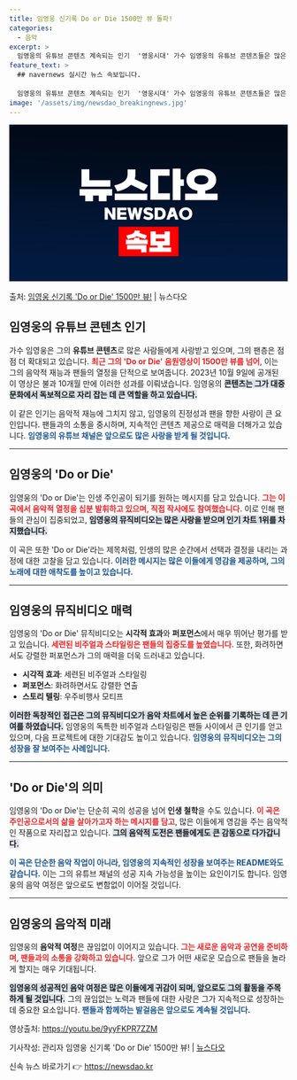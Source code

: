 ```yaml
---
title: 임영웅 신기록 Do or Die 1500만 뷰 돌파!
categories:
  - 음악
excerpt: >
  임영웅의 유튜브 콘텐츠 계속되는 인기  '영웅시대' 가수 임영웅의 유튜브 콘텐츠들은 많은 사랑을 받고 있으며…
feature_text: >
  ## navernews 실시간 뉴스 속보입니다.

  임영웅의 유튜브 콘텐츠 계속되는 인기  '영웅시대' 가수 임영웅의 유튜브 콘텐츠들은 많은 사랑을 받고 있으며…
image: '/assets/img/newsdao_breakingnews.jpg'
---
```


![뉴스다오 속보](/assets/img/newsdao_breakingnews.jpg)

<p>출처: <a href="https://newsdao.kr/5014" rel="dofollow">임영웅 신기록 'Do or Die' 1500만 뷰!</a> | 뉴스다오</p>

<h2 data-ke-size="size26">임영웅의 유튜브 콘텐츠 인기</h2>
<p data-ke-size="size16">가수 임영웅은 그의 <b>유튜브 콘텐츠</b>로 많은 사람들에게 사랑받고 있으며, 그의 팬층은 점점 더 확대되고 있습니다. <b><span style="color: #ee2323;">최근 그의 'Do or Die' 음원영상이 1500만 뷰를 넘어</span></b>, 이는 그의 음악적 재능과 팬들의 열정을 단적으로 보여줍니다. 2023년 10월 9일에 공개된 이 영상은 불과 10개월 만에 이러한 성과를 이뤄냈습니다. 임영웅의 <b><span style="background-color: #21538527;">콘텐츠는 그가 대중문화에서 독보적으로 자리 잡는 데 큰 역할을 하고 있습니다.</span></b></p>

<p data-ke-size="size16">이 같은 인기는 음악적 재능에 그치지 않고, 임영웅의 진정성과 팬을 향한 사랑이 큰 요인입니다. 팬들과의 소통을 중시하며, 지속적인 콘텐츠 제공으로 매력을 더해가고 있습니다. <b><span style="color: #1a5490;">임영웅의 유튜브 채널은 앞으로도 많은 사랑을 받게 될 것입니다.</span></b></p>

<hr />

<h2 data-ke-size="size26">임영웅의 'Do or Die'</h2>
<p data-ke-size="size16">임영웅의 'Do or Die'는 인생 주인공이 되기를 원하는 메시지를 담고 있습니다. <b><span style="color: #ee2323;">그는 이 곡에서 음악적 열정을 십분 발휘하고 있으며, 직접 작사에도 참여했습니다.</span></b> 이로 인해 팬들의 관심이 집중되었고, <b><span style="background-color: #21538527;">임영웅의 뮤직비디오는 많은 사랑을 받으며 인기 차트 1위를 차지했습니다.</span></b></p>

<p data-ke-size="size16">이 곡은 또한 'Do or Die'라는 제목처럼, 인생의 많은 순간에서 선택과 결정을 내리는 과정에 대한 고찰을 담고 있습니다. <b><span style="color: #1a5490;">이러한 메시지는 많은 이들에게 영감을 제공하며, 그의 노래에 대한 애착도를 높이고 있습니다.</span></b></p>

<hr />

<h2 data-ke-size="size26">임영웅의 뮤직비디오 매력</h2>
<p data-ke-size="size16">임영웅의 'Do or Die' 뮤직비디오는 <b>시각적 효과</b>와 <b>퍼포먼스</b>에서 매우 뛰어난 평가를 받고 있습니다. <b><span style="color: #ee2323;">세련된 비주얼과 스타일링은 팬들의 집중도를 높였습니다.</span></b> 또한, 화려하면서도 강렬한 퍼포먼스가 그의 매력을 더욱 드러내고 있습니다.</p>

<ul>
    <li><b>시각적 효과</b>: 세련된 비주얼과 스타일링</li>
    <li><b>퍼포먼스</b>: 화려하면서도 강렬한 연출</li>
    <li><b>스토리 텔링</b>: 우주비행사 모티프</li>
</ul>

<p data-ke-size="size16"><b><span style="background-color: #21538527;">이러한 독창적인 접근은 그의 뮤직비디오가 음악 차트에서 높은 순위를 기록하는 데 큰 기여를 하였습니다.</span></b> 임영웅의 독특한 비주얼과 스타일링은 팬들 사이에서 큰 인기를 얻고 있으며, 다음 프로젝트에 대한 기대감도 높이고 있습니다. <b><span style="color: #1a5490;">임영웅의 뮤직비디오는 그의 성장을 잘 보여주는 사례입니다.</span></b></p>

<hr />

<h2 data-ke-size="size26">'Do or Die'의 의미</h2>
<p data-ke-size="size16">임영웅의 'Do or Die'는 단순히 곡의 성공을 넘어 <b>인생 철학</b>을 수도 있습니다. <b><span style="color: #ee2323;">이 곡은 주인공으로서의 삶을 살아가고자 하는 메시지를 담고</span></b>, 많은 이들에게 영감을 주는 음악적인 작품으로 자리잡고 있습니다. <b><span style="background-color: #21538527;">그의 음악적 도전은 팬들에게도 큰 감동으로 다가갑니다.</span></b></p>

<p data-ke-size="size16"><b><span style="color: #1a5490;">이 곡은 단순한 음악 작업이 아니라, 임영웅의 지속적인 성장을 보여주는 README와도 같습니다.</span></b> 이는 그의 유튜브 채널의 성공 지속 가능성을 높이는 요인이기도 합니다. 임영웅의 음악 여정은 앞으로도 변함없이 이어질 것입니다.</p>

<hr />

<h2 data-ke-size="size26">임영웅의 음악적 미래</h2>
<p data-ke-size="size16">임영웅의 <b>음악적 여정</b>은 끊임없이 이어지고 있습니다. <b><span style="color: #ee2323;">그는 새로운 음악과 공연을 준비하며, 팬들과의 소통을 강화하고 있습니다.</span></b> 앞으로 그가 어떤 새로운 모습으로 팬들을 놀라게 할지는 매우 기대됩니다.</p>

<p data-ke-size="size16"><b><span style="background-color: #21538527;">임영웅의 성공적인 음악 여정은 많은 이들에게 귀감이 되며, 앞으로도 그의 활동을 주목하게 될 것입니다.</span></b> 그의 끊임없는 노력과 팬들에 대한 사랑은 그가 지속적으로 성장하는 데 중요한 요소입니다. <b><span style="color: #1a5490;">팬들과 함께하는 발걸음은 앞으로도 계속될 것입니다.</span></b></p>

<p data-ke-size="size16">영상출처: <a href="https://youtu.be/9yyFKPR7ZZM">https://youtu.be/9yyFKPR7ZZM</a></p>
<p data-ke-size="size16">기사작성: 관리자 임영웅 신기록 'Do or Die' 1500만 뷰! | <a href="https://newsdao.kr/5014">뉴스다오</a></p> 

신속 뉴스 바로가기 👉 <a href="https://newsdao.kr" rel="dofollow">https://newsdao.kr</a>


